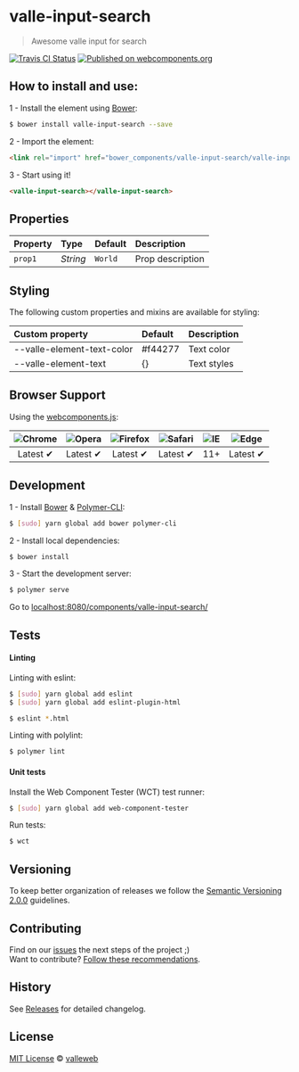 # valle-input-search

> Awesome valle input for search

[![Travis CI Status](https://travis-ci.org/valleweb/valle-input-search.svg?branch=master)](https://travis-ci.org/valleweb/valle-input-search)
[![Published on webcomponents.org](https://img.shields.io/badge/webcomponents.org-published-blue.svg)](https://www.webcomponents.org/element/valleweb/valle-input-search)

## How to install and use:

1 - Install the element using [Bower](http://bower.io/):

```sh
$ bower install valle-input-search --save
```

2 -  Import the element:

```html
<link rel="import" href="bower_components/valle-input-search/valle-input-search.html">
```

3 - Start using it!

<!--
```
<custom-element-demo>
  <template>
    <link rel="import" href="valle-input-search.html">
    <next-code-block></next-code-block>
  </template>
</custom-element-demo>
```
-->

```html
<valle-input-search></valle-input-search>
```

## Properties

Property  | Type        | Default   | Description
:---      |:---         |:---       |:---
`prop1`   | *String*    | `World`   | Prop description

## Styling

The following custom properties and mixins are available for styling:

Custom property                | Default  | Description
:---                           |:---      |:---
--valle-element-text-color       | #f44277  | Text color
--valle-element-text             | {}       | Text styles


## Browser Support

Using the [webcomponents.js](https://github.com/WebComponents/webcomponentsjs):

 ![Chrome](https://cdnjs.cloudflare.com/ajax/libs/browser-logos/39.2.2/chrome/chrome_48x48.png) | ![Opera](https://cdnjs.cloudflare.com/ajax/libs/browser-logos/39.2.2/opera/opera_48x48.png) | ![Firefox](https://cdnjs.cloudflare.com/ajax/libs/browser-logos/39.2.2/firefox/firefox_48x48.png) | ![Safari](https://cdnjs.cloudflare.com/ajax/libs/browser-logos/39.2.2/safari/safari_48x48.png) |![IE](https://cdnjs.cloudflare.com/ajax/libs/browser-logos/39.2.2/archive/internet-explorer_9-11/internet-explorer_9-11_48x48.png) |  ![Edge](https://cdnjs.cloudflare.com/ajax/libs/browser-logos/39.2.2/edge/edge_48x48.png) |
:---: | :---: | :---: | :---: | :---: | :---: |
Latest ✔ | Latest ✔ | Latest ✔ | Latest ✔ | 11+ | Latest ✔

## Development

1 - Install [Bower](http://bower.io/) & [Polymer-CLI](https://www.polymer-project.org/1.0/docs/tools/polymer-cli):

```sh
$ [sudo] yarn global add bower polymer-cli
```

2 - Install local dependencies:

```sh
$ bower install
```

3 - Start the development server:

```sh
$ polymer serve
```

Go to [localhost:8080/components/valle-input-search/](http://localhost:8080/components/valle-input-search/)


## Tests

#### Linting

Linting with eslint:

```sh
$ [sudo] yarn global add eslint
$ [sudo] yarn global add eslint-plugin-html

$ eslint *.html
```

Linting with polylint:

```sh
$ polymer lint
```

#### Unit tests

Install the Web Component Tester (WCT) test runner:

```sh
$ [sudo] yarn global add web-component-tester
```

Run tests:

```sh
$ wct
```

## Versioning

To keep better organization of releases we follow the [Semantic Versioning 2.0.0](http://semver.org/) guidelines.

## Contributing

Find on our [issues](https://github.com/valleweb/valle-input-search/issues/) the next steps of the project ;)
<br>
Want to contribute? [Follow these recommendations](https://github.com/valleweb/valle-input-search/blob/master/CONTRIBUTING.md).

## History

See [Releases](https://github.com/valleweb/valle-input-search/releases) for detailed changelog.

## License

[MIT License](https://github.com/valleweb/valle-input-search/blob/master/LICENSE.md) © [valleweb](https://github.com/orgs/valleweb/people)
